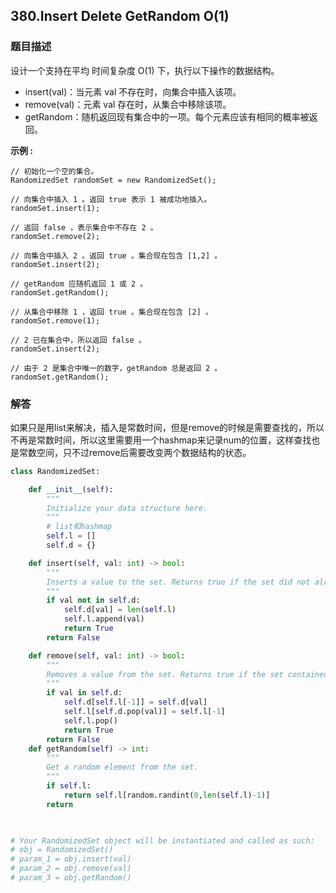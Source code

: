 ## 380.Insert Delete GetRandom O(1)

### 题目描述

设计一个支持在平均 时间复杂度 O(1) 下，执行以下操作的数据结构。

+ insert(val)：当元素 val 不存在时，向集合中插入该项。
+ remove(val)：元素 val 存在时，从集合中移除该项。
+ getRandom：随机返回现有集合中的一项。每个元素应该有相同的概率被返回。

**示例 :**

```
// 初始化一个空的集合。
RandomizedSet randomSet = new RandomizedSet();

// 向集合中插入 1 。返回 true 表示 1 被成功地插入。
randomSet.insert(1);

// 返回 false ，表示集合中不存在 2 。
randomSet.remove(2);

// 向集合中插入 2 。返回 true 。集合现在包含 [1,2] 。
randomSet.insert(2);

// getRandom 应随机返回 1 或 2 。
randomSet.getRandom();

// 从集合中移除 1 ，返回 true 。集合现在包含 [2] 。
randomSet.remove(1);

// 2 已在集合中，所以返回 false 。
randomSet.insert(2);

// 由于 2 是集合中唯一的数字，getRandom 总是返回 2 。
randomSet.getRandom();
```



### 解答

​	如果只是用list来解决，插入是常数时间，但是remove的时候是需要查找的，所以不再是常数时间，所以这里需要用一个hashmap来记录num的位置，这样查找也是常数空间，只不过remove后需要改变两个数据结构的状态。

```python
class RandomizedSet:

    def __init__(self):
        """
        Initialize your data structure here.
        """
        # list和hashmap
        self.l = []
        self.d = {}

    def insert(self, val: int) -> bool:
        """
        Inserts a value to the set. Returns true if the set did not already contain the specified element.
        """
        if val not in self.d:
            self.d[val] = len(self.l)
            self.l.append(val)
            return True
        return False

    def remove(self, val: int) -> bool:
        """
        Removes a value from the set. Returns true if the set contained the specified element.
        """
        if val in self.d:
            self.d[self.l[-1]] = self.d[val]
            self.l[self.d.pop(val)] = self.l[-1]
            self.l.pop()
            return True
        return False
    def getRandom(self) -> int:
        """
        Get a random element from the set.
        """
        if self.l:
            return self.l[random.randint(0,len(self.l)-1)]
        return 
        


# Your RandomizedSet object will be instantiated and called as such:
# obj = RandomizedSet()
# param_1 = obj.insert(val)
# param_2 = obj.remove(val)
# param_3 = obj.getRandom()
```

